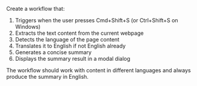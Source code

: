 Create a workflow that:
1. Triggers when the user presses Cmd+Shift+S (or Ctrl+Shift+S on Windows)
2. Extracts the text content from the current webpage
3. Detects the language of the page content
4. Translates it to English if not English already 
5. Generates a concise summary
6. Displays the summary result in a modal dialog

The workflow should work with content in different languages and always produce the summary in English.